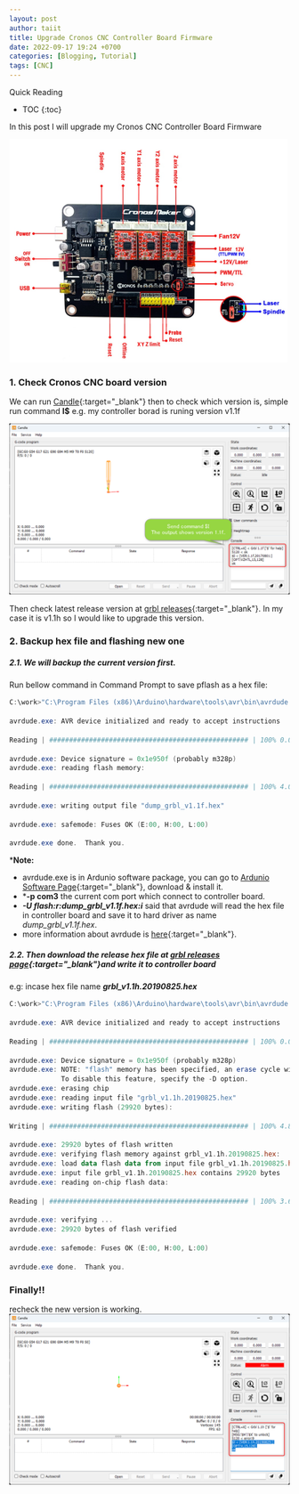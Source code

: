```yaml
---
layout: post
author: taiit
title: Upgrade Cronos CNC Controller Board Firmware
date: 2022-09-17 19:24 +0700
categories: [Blogging, Tutorial]
tags: [CNC]
---
```

Quick Reading
* TOC
{:toc}


In this post I will upgrade my Cronos CNC Controller Board Firmware

<img src="https://raw.githubusercontent.com/taiit/taiit.github.io/main/_posts/2022-09-17/2022-09-17_20h21_47.png" width="500" />

### 1. Check Cronos CNC board version
We can run [Candle](https://github.com/Denvi/Candle){:target="_blank"} then to check which version is, simple run command **I$**
e.g. my controller borad is runing version v1.1f

<img src="https://raw.githubusercontent.com/taiit/taiit.github.io/main/_posts/2022-09-17/2022-09-17_11h56_12.png" width="800" />

Then check latest release version at [grbl releases](https://github.com/gnea/grbl/releases){:target="_blank"}. In my case it is v1.1h so I would like to upgrade this version.

### 2. Backup hex file and flashing new one
##### 2.1. We will backup the current version first.
Run bellow command in Command Prompt to save pflash as a hex file:
```powershell
C:\work>"C:\Program Files (x86)\Arduino\hardware\tools\avr\bin\avrdude.exe" -C "C:\Program Files (x86)\Arduino\hardware\tools\avr\etc\avrdude.conf" -p atmega328p -c arduino -P com3 -U flash:r:dump_grbl_v1.1f.hex:i

avrdude.exe: AVR device initialized and ready to accept instructions

Reading | ################################################## | 100% 0.00s

avrdude.exe: Device signature = 0x1e950f (probably m328p)
avrdude.exe: reading flash memory:

Reading | ################################################## | 100% 4.02s

avrdude.exe: writing output file "dump_grbl_v1.1f.hex"

avrdude.exe: safemode: Fuses OK (E:00, H:00, L:00)

avrdude.exe done.  Thank you.
```

***Note:** 
* avrdude.exe is in Ardunio software package, you can go to [Ardunio Software Page](https://www.arduino.cc/en/software){:target="_blank"}, download & install it.
* ***-p com3** the current com port which connect to controller board.
* ***-U flash:r:dump_grbl_v1.1f.hex:i*** said that avrdude will read the hex file in controller board and save it to hard driver as name *dump_grbl_v1.1f.hex*.
* more information about avrdude is [here](https://www.nongnu.org/avrdude/user-manual/avrdude.html){:target="_blank"}.

##### 2.2. Then download the release hex file at [grbl releases page](https://github.com/gnea/grbl/releases){:target="_blank"}and write it to controller board
e.g: incase hex file name ***grbl_v1.1h.20190825.hex***

```powershell
C:\work>"C:\Program Files (x86)\Arduino\hardware\tools\avr\bin\avrdude.exe" -C "C:\Program Files (x86)\Arduino\hardware\tools\avr\etc\avrdude.conf" -p atmega328p -c arduino -P com3 -U flash:w:grbl_v1.1h.20190825.hex:i

avrdude.exe: AVR device initialized and ready to accept instructions

Reading | ################################################## | 100% 0.00s

avrdude.exe: Device signature = 0x1e950f (probably m328p)
avrdude.exe: NOTE: "flash" memory has been specified, an erase cycle will be performed
             To disable this feature, specify the -D option.
avrdude.exe: erasing chip
avrdude.exe: reading input file "grbl_v1.1h.20190825.hex"
avrdude.exe: writing flash (29920 bytes):

Writing | ################################################## | 100% 4.81s

avrdude.exe: 29920 bytes of flash written
avrdude.exe: verifying flash memory against grbl_v1.1h.20190825.hex:
avrdude.exe: load data flash data from input file grbl_v1.1h.20190825.hex:
avrdude.exe: input file grbl_v1.1h.20190825.hex contains 29920 bytes
avrdude.exe: reading on-chip flash data:

Reading | ################################################## | 100% 3.68s

avrdude.exe: verifying ...
avrdude.exe: 29920 bytes of flash verified

avrdude.exe: safemode: Fuses OK (E:00, H:00, L:00)

avrdude.exe done.  Thank you.

```
### Finally!!
recheck the new version is working.
<img src="https://raw.githubusercontent.com/taiit/taiit.github.io/main/_posts/2022-09-17/2022-09-17_12h00_53.png" width="800" />
